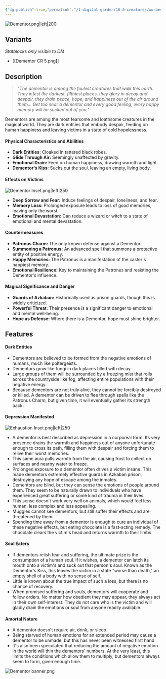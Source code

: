 ```yaml
---
{"dg-publish":true,"permalink":"/1-digital-garden/10-0-creatures/ww-bestiary/dementor/","tags":["#creature","#magical-non-being"]}
---
```



![Dementor.png|left|200](/img/user/1%20DIGITAL%20GARDEN/10.0%20CREATURES/(Attachments)/WW%20Bestiary/Dementor.png)
## Variants
*Statblocks only visible to DM*
- [[Dementor CR 5.png]]

## Description

>*"The dementor is among the foulest creatures that walk this earth. They infest the darkest, filthiest places, they glory in decay and despair, they drain peace, hope, and happiness out of the air around them... Get too near a dementor and every good feeling, every happy memory will be sucked out of you."*

Dementors are among the most fearsome and loathsome creatures in the magical world. They are dark entities that embody despair, feeding on human happiness and leaving victims in a state of cold hopelessness.

#### Physical Characteristics and Abilities

* **Dark Entities:** Cloaked in tattered black robes.
* **Glide Through Air:** Seemingly unaffected by gravity.
* **Emotional Drain:** Feed on human happiness, drawing warmth and light.
* **Dementor's Kiss:** Sucks out the soul, leaving an empty, living body.

#### Effects on Victims
![Dementor Inset.png|left|250](/img/user/1%20DIGITAL%20GARDEN/Images%20&%20Banners/Dementor%20Inset.png)
* **Deep Sorrow and Fear:** Induce feelings of despair, loneliness, and fear.
* **Memory Loss:** Prolonged exposure leads to loss of good memories, leaving only the worst.
* **Emotional Devastation:** Can reduce a wizard or witch to a state of emotional and mental devastation.

#### Countermeasures

* **Patronus Charm:** The only known defense against a Dementor.
* **Summoning a Patronus:** An advanced spell that summons a protective entity of positive energy.
* **Happy Memories:** The Patronus is a manifestation of the caster's happiest memory.
* **Emotional Resilience:** Key to maintaining the Patronus and resisting the Dementor's influence.

#### Magical Significance and Danger

* **Guards of Azkaban:** Historically used as prison guards, though this is widely criticized.
* **Powerful Threat:** Their presence is a significant danger to emotional and mental well-being.
* **Hope as Defense:** Where there is a Dementor, hope must shine brighter.

## Features

#### Dark Entities

* Dementors are believed to be formed from the negative emotions of humans, much like poltergeists.
* Dementors grow like fungi in dark places filled with decay.
* Large groups of them will be surrounded by a freezing mist that rolls across the countryside like fog, affecting entire populations with their negative energy.
* Because dementors are not truly alive, they cannot be forcibly destroyed or killed. A dementor can be driven to flee through spells like the Patronus Charm, but given time, it will eventually gather its strength back.

#### Depression Manifested
![Exhaustion Inset.png|left|250](/img/user/1%20DIGITAL%20GARDEN/10.0%20CREATURES/(Attachments)/WW%20Bestiary/Exhaustion%20Inset.png)
* A dementor is best described as depression in a corporeal form. Its very presence drains the warmth and happiness out of anyone unfortunate enough to cross its path, filling them with despair and forcing them to relive their worst memories.
* This same aura pulls warmth from the air, causing frost to collect on surfaces and nearby water to freeze.
* Prolonged exposure to a dementor often drives a victim insane. This made dementors extremely effective guards in Azkaban prison, destroying any hope of escape among the inmates.
* Dementors are blind, but they can sense the emotions of people around them. They seem to be naturally drawn to individuals who have experienced great suffering or some kind of trauma in their lives.
* This sense doesn't work very well on animals, which would feel less human, less complex and less appealing.
* Muggles cannot see dementors, but still suffer their effects and are threatened by them.
* Spending time away from a dementor is enough to cure an individual of these negative effects, but eating chocolate is a fast-acting remedy. The chocolate clears the victim's head and returns warmth to their limbs.

#### Soul Eaters

* If dementors relish fear and suffering, the ultimate prize is the consumption of a human soul. If it wishes, a dementor can latch its mouth onto a victim's and suck out that person's soul. Known as the Dementor's Kiss, this leaves the victim in a state "worse than death," an empty shell of a body with no sense of self.
* Little is known about the true impact of such a loss, but there is no chance of recovery.
* When promised suffering and souls, dementors will cooperate and follow orders. No matter how obedient they may appear, they always act in their own self-interest. They do not care who is the victim and will gladly drain the emotions or soul from anyone readily available.

#### Amortal Nature

* A dementor doesn't require air, drink, or sleep.
* Being starved of human emotions for an extended period may cause a dementor to be unmade, but this has never been witnessed first hand.
* It's also been speculated that reducing the amount of negative emotion in the world will thin the dementors' numbers. At the very least, this limits the conditions which allow them to multiply, but dementors always seem to form, given enough time.

![Dementor banner.png](/img/user/1%20DIGITAL%20GARDEN/Images%20&%20Banners/Dementor%20banner.png)